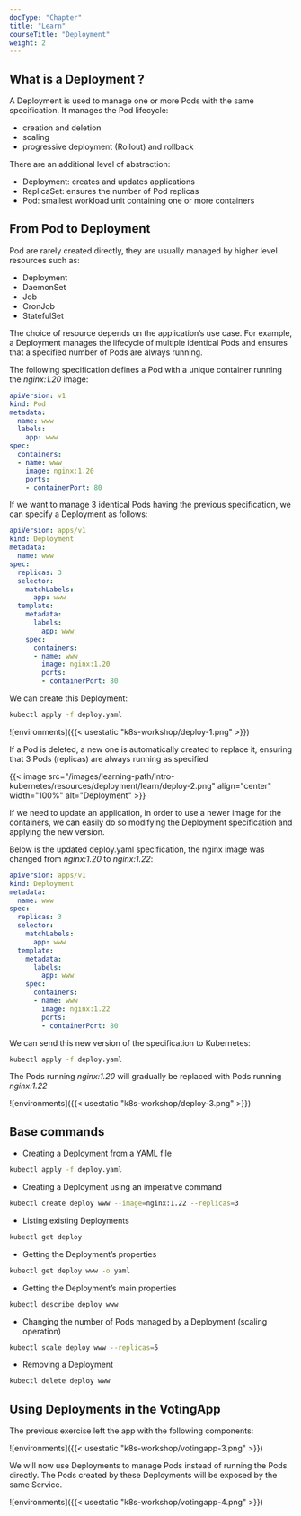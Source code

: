 ```yaml
---
docType: "Chapter"
title: "Learn"
courseTitle: "Deployment"
weight: 2
---
```


## What is a Deployment ?

A Deployment is used to manage one or more Pods with the same specification. It manages the Pod lifecycle:  

- creation and deletion
- scaling
- progressive deployment (Rollout) and rollback

There are an additional level of abstraction:  

- Deployment: creates and updates applications
- ReplicaSet: ensures the number of Pod replicas
- Pod: smallest workload unit containing one or more containers

## From Pod to Deployment

Pod are rarely created directly, they are usually managed by higher level resources such as:

- Deployment
- DaemonSet
- Job
- CronJob
- StatefulSet

The choice of resource depends on the application’s use case. For example, a Deployment manages the lifecycle of multiple identical Pods and ensures that a specified number of Pods are always running.

The following specification defines a Pod with a unique container running the *nginx:1.20* image:

```yaml {filename="pod.yaml"}
apiVersion: v1
kind: Pod
metadata:
  name: www
  labels:             
    app: www
spec:
  containers:
  - name: www
    image: nginx:1.20
    ports:
    - containerPort: 80
```

If we want to manage 3 identical Pods having the previous specification, we can specify a Deployment as follows:

```yaml {filename="deploy.yaml"}
apiVersion: apps/v1
kind: Deployment
metadata:
  name: www
spec:
  replicas: 3
  selector:
    matchLabels:
      app: www
  template:
    metadata:
      labels:
        app: www
    spec:
      containers:
      - name: www
        image: nginx:1.20
        ports:
        - containerPort: 80
```

We can create this Deployment:

```bash
kubectl apply -f deploy.yaml
```

![environments]({{< usestatic "k8s-workshop/deploy-1.png" >}})

If a Pod is deleted, a new one is automatically created to replace it, ensuring that 3 Pods (replicas) are always running as specified

{{< image src="/images/learning-path/intro-kubernetes/resources/deployment/learn/deploy-2.png" align="center" width="100%" alt="Deployment" >}}

If we need to update an application, in order to use a newer image for the containers, we can easily do so modifying the Deployment specification and applying the new version.

Below is the updated deploy.yaml specification, the nginx image was changed from *nginx:1.20* to *nginx:1.22*:

```yaml {filename="deploy.yaml"}
apiVersion: apps/v1
kind: Deployment
metadata:
  name: www
spec:
  replicas: 3
  selector:
    matchLabels:
      app: www
  template:
    metadata:
      labels:
        app: www
    spec:
      containers:
      - name: www
        image: nginx:1.22
        ports:
        - containerPort: 80
```

We can send this new version of the specification to Kubernetes:

```bash
kubectl apply -f deploy.yaml
```

The Pods running *nginx:1.20* will gradually be replaced with Pods running *nginx:1.22*

![environments]({{< usestatic "k8s-workshop/deploy-3.png" >}})

## Base commands

- Creating a Deployment from a YAML file

```bash
kubectl apply -f deploy.yaml
```

- Creating a Deployment using an imperative command

```bash
kubectl create deploy www --image=nginx:1.22 --replicas=3
```

- Listing existing Deployments

```bash
kubectl get deploy
```

- Getting the Deployment’s properties

```bash
kubectl get deploy www -o yaml
```

- Getting the Deployment’s main properties

```bash
kubectl describe deploy www
```

- Changing the number of Pods managed by a Deployment (scaling operation)

```bash
kubectl scale deploy www --replicas=5
```

- Removing a Deployment

```bash
kubectl delete deploy www
```

## Using Deployments in the VotingApp

The previous exercise left the app with the following components:

![environments]({{< usestatic "k8s-workshop/votingapp-3.png" >}})

We will now use Deployments to manage Pods instead of running the Pods directly. The Pods created by these Deployments will be exposed by the same Service.

![environments]({{< usestatic "k8s-workshop/votingapp-4.png" >}})


